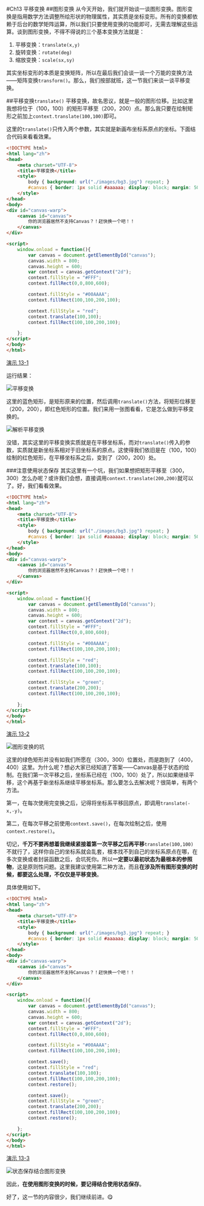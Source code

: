 #Ch13 平移变换
##图形变换
从今天开始，我们就开始谈一谈图形变换。图形变换是指用数学方法调整所绘形状的物理属性，其实质是坐标变形。所有的变换都依赖于后台的数学矩阵运算，所以我们只要使用变换的功能即可，无需去理解这些运算。谈到图形变换，不得不得说的三个基本变换方法就是：

1. 平移变换：`translate(x,y)`
2. 旋转变换：`rotate(deg)`
3. 缩放变换：`scale(sx,sy)`

其实坐标变形的本质是变换矩阵，所以在最后我们会谈一谈一个万能的变换方法——矩阵变换`transform()`。那么，我们按部就班，这一节我们来谈一谈平移变换。

##平移变换`translate()`
平移变换，故名思议，就是一般的图形位移。比如这里我想将位于（100，100）的矩形平移至（200，200）点。那么我只要在绘制矩形之前加上`context.translate(100,100)`即可。

这里的`translate()`只传入两个参数，其实就是新画布坐标系原点的坐标。下面结合代码来看看效果。

```HTML
<!DOCTYPE html>
<html lang="zh">
<head>
    <meta charset="UTF-8">
    <title>平移变换</title>
    <style>
        body { background: url("./images/bg3.jpg") repeat; }
        #canvas { border: 1px solid #aaaaaa; display: block; margin: 50px auto; }
    </style>
</head>
<body>
<div id="canvas-warp">
    <canvas id="canvas">
        你的浏览器居然不支持Canvas？！赶快换一个吧！！
    </canvas>
</div>

<script>
    window.onload = function(){
        var canvas = document.getElementById("canvas");
        canvas.width = 800;
        canvas.height = 600;
        var context = canvas.getContext("2d");
        context.fillStyle = "#FFF";
        context.fillRect(0,0,800,600);

        context.fillStyle = "#00AAAA";
        context.fillRect(100,100,200,100);

        context.fillStyle = "red";
        context.translate(100,100);
        context.fillRect(100,100,200,100);

    };
</script>
</body>
</html>
```

[演示 13-1](http://airingursb.github.io/canvas/Canvas/13/13-1.html)

运行结果：

![平移变换](http://7xkcl8.com1.z0.glb.clouddn.com/edu13-1.png-html.jpg)

这里的蓝色矩形，是矩形原来的位置，然后调用`translate()`方法，将矩形位移至（200，200），即红色矩形的位置。我们来用一张图看看，它是怎么做到平移变换的。

![解析平移变换](http://7xkcl8.com1.z0.glb.clouddn.com/edu13-2.jpeg-html.jpg)

没错，其实这里的平移变换实质就是在平移坐标系，而对`translate()`传入的参数，实质就是新坐标系相对于旧坐标系的原点。这使得我们依旧是在（100，100）绘制的红色矩形，在平移坐标系之后，变到了（200，200）处。

###注意使用状态保存
其实这里有一个坑，我们如果想把矩形平移至（300，300）怎么办呢？或许我们会想，直接调用`context.translate(200,200)`就可以了。好，我们看看效果。

```HTML
<!DOCTYPE html>
<html lang="zh">
<head>
    <meta charset="UTF-8">
    <title>平移变换</title>
    <style>
        body { background: url("./images/bg3.jpg") repeat; }
        #canvas { border: 1px solid #aaaaaa; display: block; margin: 50px auto; }
    </style>
</head>
<body>
<div id="canvas-warp">
    <canvas id="canvas">
        你的浏览器居然不支持Canvas？！赶快换一个吧！！
    </canvas>
</div>

<script>
    window.onload = function(){
        var canvas = document.getElementById("canvas");
        canvas.width = 800;
        canvas.height = 600;
        var context = canvas.getContext("2d");
        context.fillStyle = "#FFF";
        context.fillRect(0,0,800,600);

        context.fillStyle = "#00AAAA";
        context.fillRect(100,100,200,100);

        context.fillStyle = "red";
        context.translate(100,100);
        context.fillRect(100,100,200,100);

        context.fillStyle = "green";
        context.translate(200,200);
        context.fillRect(100,100,200,100);

    };
</script>
</body>
</html>
```

[演示 13-2](http://airingursb.github.io/canvas/Canvas/13/13-2.html)

![图形变换的坑](http://7xkcl8.com1.z0.glb.clouddn.com/edu13-3.png-html.jpg)

这里的绿色矩形并没有如我们所愿在（300，300）位置处，而是跑到了（400，400）这里。为什么呢？想必大家已经知道了答案——Canvas是基于状态的绘制。在我们第一次平移之后，坐标系已经在（100，100）处了，所以如果继续平移，这个再基于新坐标系继续平移坐标系。那么要怎么去解决呢？很简单，有两个方法。

第一，在每次使用完变换之后，记得将坐标系平移回原点，即调用`translate(-x,-y)`。

第二，在每次平移之前使用`context.save()`，在每次绘制之后，使用`context.restore()`。

切记，**千万不要再想着我继续紧接着第一次平移之后再平移**`translate(100,100)`不就行了，这样你自己的坐标系就会乱套，根本找不到自己的坐标系原点在哪，在多次变换或者封装函数之后，会坑死你。所以**一定要以最初状态为最根本的参照物**，这是原则性问题。这里我建议使用第二种方法，而且**在涉及所有图形变换的时候，都要这么处理，不仅仅是平移变换**。



具体使用如下。

```HTML
<!DOCTYPE html>
<html lang="zh">
<head>
    <meta charset="UTF-8">
    <title>平移变换</title>
    <style>
        body { background: url("./images/bg3.jpg") repeat; }
        #canvas { border: 1px solid #aaaaaa; display: block; margin: 50px auto; }
    </style>
</head>
<body>
<div id="canvas-warp">
    <canvas id="canvas">
        你的浏览器居然不支持Canvas？！赶快换一个吧！！
    </canvas>
</div>

<script>
    window.onload = function(){
        var canvas = document.getElementById("canvas");
        canvas.width = 800;
        canvas.height = 600;
        var context = canvas.getContext("2d");
        context.fillStyle = "#FFF";
        context.fillRect(0,0,800,600);

        context.fillStyle = "#00AAAA";
        context.fillRect(100,100,200,100);

        context.save();
        context.fillStyle = "red";
        context.translate(100,100);
        context.fillRect(100,100,200,100);
        context.restore();

        context.save();
        context.fillStyle = "green";
        context.translate(200,200);
        context.fillRect(100,100,200,100);
        context.restore();

    };
</script>
</body>
</html>
```

[演示 13-3](http://airingursb.github.io/canvas/Canvas/13/13-3.html)

![状态保存结合图形变换](http://7xkcl8.com1.z0.glb.clouddn.com/edu13-4.png-html.jpg)

因此，**在使用图形变换的时候，要记得结合使用状态保存**。

好了，这一节的内容很少，我们继续前进。😋